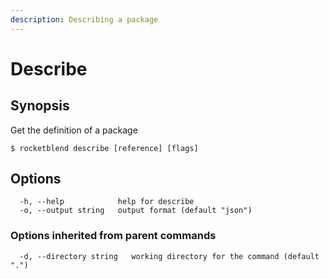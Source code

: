 ```yaml
---
description: Describing a package
---
```


# Describe

## Synopsis

Get the definition of a package

```shell-session
$ rocketblend describe [reference] [flags]
```

## Options

```shell-session
  -h, --help            help for describe
  -o, --output string   output format (default "json")
```

### Options inherited from parent commands

```shell-session
  -d, --directory string   working directory for the command (default ".")
```
